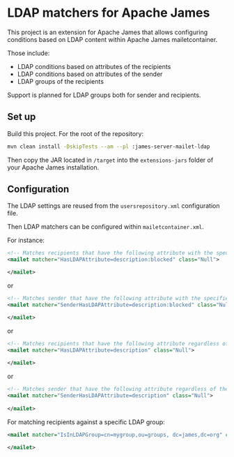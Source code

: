 # LDAP matchers for Apache James

This project is an extension for Apache James that allows configuring conditions based on LDAP content within Apache 
James mailetcontainer.

Those include:

 - LDAP conditions based on attributes of the recipients
 - LDAP conditions based on attributes of the sender
 - LDAP groups of the recipients

Support is planned for LDAP groups both for sender and recipients.

## Set up

Build this project. For the root of the repository:

```bash
mvn clean install -DskipTests --am --pl :james-server-mailet-ldap
```

Then copy the JAR located in `/target` into the `extensions-jars` folder of your Apache James installation.

## Configuration

The LDAP settings are reused from the `usersrepository.xml` configuration file.

Then LDAP matchers can be configured within `mailetcontainer.xml`. 

For instance:

```xml
<!-- Matches recipients that have the following attribute with the specified value-->
<mailet matcher="HasLDAPAttribute=description:blocked" class="Null">

</mailet>
```

or

```xml
<!-- Matches sender that have the following attribute with the specified value-->
<mailet matcher="SenderHasLDAPAttribute=description:blocked" class="Null">

</mailet>
```

or

```xml
<!-- Matches recipients that have the following attribute regardless of the actual value-->
<mailet matcher="HasLDAPAttribute=description" class="Null">
    
</mailet>
```

or

```xml
<!-- Matches sender that have the following attribute regardless of the actual value-->
<mailet matcher="SenderHasLDAPAttribute=description" class="Null">
    
</mailet>
```

For matching recipients against a specific LDAP group:

```xml
<mailet matcher="IsInLDAPGroup=cn=mygroup,ou=groups, dc=james,dc=org" class="Null">
    
</mailet>
```
